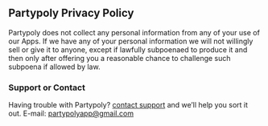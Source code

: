 ## Partypoly Privacy Policy

Partypoly does not collect any personal information from any of your use of our Apps. If we have any of your personal information we will not willingly sell or give it to anyone, except if lawfully subpoenaed to produce it and then only after offering you a reasonable chance to challenge such subpoena if allowed by law.


### Support or Contact

Having trouble with Partypoly? [contact support](partypolyapp@gmail.com) and we’ll help you sort it out. E-mail: partypolyapp@gmail.com
